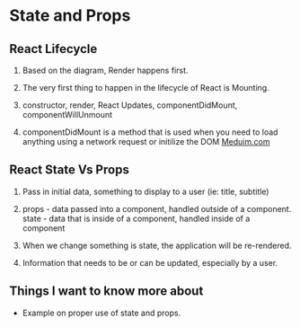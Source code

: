 # State and Props  

## React Lifecycle  

1. Based on the diagram, Render happens first.  

2. The very first thing to happen in the lifecycle of React is Mounting.  

3. constructor, render, React Updates, componentDidMount, componentWillUnmount  

4. componentDidMount is a method that is used when you need to load anything using a network request or initilize the DOM [Meduim.com](https://medium.com/@joshuablankenshipnola/react-component-lifecycle-events-cb77e670a093)  

## React State Vs Props  

1. Pass in initial data, something to display to a user (ie: title, subtitle)  

2. props - data passed into a component, handled outside of a component. state - data that is inside of a component, handled inside of a component  

3. When we change something is state, the application will be re-rendered.  

4. Information that needs to be or can be updated, especially by a user.

## Things I want to know more about  

- Example on proper use of state and props.
